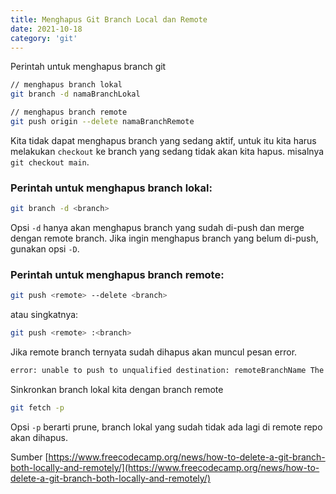 ```yaml
---
title: Menghapus Git Branch Local dan Remote
date: 2021-10-18
category: 'git'
---
```


Perintah untuk menghapus branch git

```bash
// menghapus branch lokal
git branch -d namaBranchLokal

// menghapus branch remote
git push origin --delete namaBranchRemote
```

Kita tidak dapat menghapus branch yang sedang aktif, untuk itu
kita harus melakukan `checkout` ke branch yang sedang tidak akan kita hapus.
misalnya `git checkout main`.

### Perintah untuk menghapus branch lokal: 
```bash
git branch -d <branch>
```

Opsi `-d` hanya akan menghapus branch yang sudah di-push dan merge dengan remote branch. 
Jika ingin menghapus branch yang belum di-push, gunakan opsi `-D`.

### Perintah untuk menghapus branch remote: 
```bash
git push <remote> --delete <branch>
```
atau singkatnya: 
```bash
git push <remote> :<branch>
```

Jika remote branch ternyata sudah dihapus akan muncul pesan error.
```bash
error: unable to push to unqualified destination: remoteBranchName The destination refspec neither matches an existing ref on the remote nor begins with refs/, and we are unable to guess a prefix based on the source ref. error: failed to push some refs to 'git@repository_name'
``` 

Sinkronkan branch lokal kita dengan branch remote
```bash
git fetch -p
```

Opsi `-p` berarti prune, branch lokal yang sudah tidak ada lagi di remote repo akan dihapus.


Sumber [https://www.freecodecamp.org/news/how-to-delete-a-git-branch-both-locally-and-remotely/](https://www.freecodecamp.org/news/how-to-delete-a-git-branch-both-locally-and-remotely/)